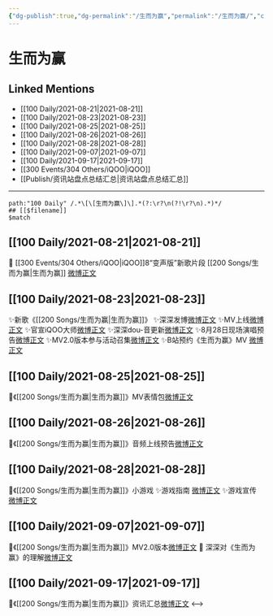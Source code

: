 ```yaml
---
{"dg-publish":true,"dg-permalink":"/生而为赢","permalink":"/生而为赢/","created":"2023-04-10T13:56:32.063+08:00","updated":"2023-04-10T15:51:13.295+08:00"}
---
```


# 生而为赢

## Linked Mentions
- [[100 Daily/2021-08-21\|2021-08-21]]
- [[100 Daily/2021-08-23\|2021-08-23]]
- [[100 Daily/2021-08-25\|2021-08-25]]
- [[100 Daily/2021-08-26\|2021-08-26]]
- [[100 Daily/2021-08-28\|2021-08-28]]
- [[100 Daily/2021-09-07\|2021-09-07]]
- [[100 Daily/2021-09-17\|2021-09-17]]
- [[300 Events/304 Others/iQOO\|iQOO]]
- [[Publish/资讯站盘点总结汇总\|资讯站盘点总结汇总]]


---

```expander
path:"100 Daily" /.*\[\[生而为赢\]\].*(?:\r?\n(?!\r?\n).*)*/
## [[$filename]]
$match
```
## [[100 Daily/2021-08-21\|2021-08-21]]
🌟 [[300 Events/304 Others/iQOO\|iQOO]]8“变声版”新歌片段 [[200 Songs/生而为赢\|生而为赢]]  [微博正文](https://weibo.com/detail/4672611500426456)
## [[100 Daily/2021-08-23\|2021-08-23]]
✨新歌《[[200 Songs/生而为赢\|生而为赢]]》
✨深深发博[微博正文](https://m.weibo.cn/6466290670/4673289970781083)
✨MV上线[微博正文](https://m.weibo.cn/6466290670/4673289710471493)
✨官宣iQOO大师[微博正文](https://m.weibo.cn/6960161079/4673326012170932)
✨深深dou-音更新[微博正文](https://m.weibo.cn/6466290670/4673413149624280)
✨8月28日现场演唱预告[微博正文](https://m.weibo.cn/6466290670/4673347813642822)
✨MV2.0版本参与活动召集[微博正文](https://m.weibo.cn/6466290670/4673416911130440)
✨B站预约《生而为赢》MV [微博正文](https://m.weibo.cn/6466290670/4673451920720060)
## [[100 Daily/2021-08-25\|2021-08-25]]
💐《[[200 Songs/生而为赢\|生而为赢]]》MV表情包[微博正文](https://m.weibo.cn/6466290670/4674029434966145)

## [[100 Daily/2021-08-26\|2021-08-26]]
👑《[[200 Songs/生而为赢\|生而为赢]]》音频上线预告[微博正文](https://m.weibo.cn/6466290670/4674546734469726)

## [[100 Daily/2021-08-28\|2021-08-28]]
🌟《[[200 Songs/生而为赢\|生而为赢]]》小游戏
✨游戏指南 [微博正文](https://m.weibo.cn/6466290670/4675159921790577)
✨游戏宣传 [微博正文](https://m.weibo.cn/6466290670/4675284445695291)
## [[100 Daily/2021-09-07\|2021-09-07]]
🌟《[[200 Songs/生而为赢\|生而为赢]]》MV2.0版本[微博正文](https://m.weibo.cn/6466290670/4678795078926364)
🌟 深深对《生而为赢》的理解[微博正文](https://m.weibo.cn/6466290670/4678823579224231)
## [[100 Daily/2021-09-17\|2021-09-17]]
💫《[[200 Songs/生而为赢\|生而为赢]]》资讯汇总[微博正文](https://m.weibo.cn/6466290670/4682443426891141)
<-->